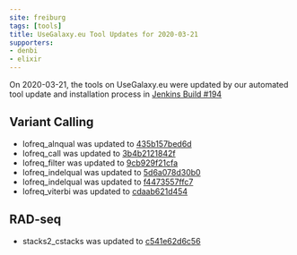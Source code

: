 ```yaml
---
site: freiburg
tags: [tools]
title: UseGalaxy.eu Tool Updates for 2020-03-21
supporters:
- denbi
- elixir
---
```


On 2020-03-21, the tools on UseGalaxy.eu were updated by our automated tool update and installation process in [Jenkins Build #194](https://build.galaxyproject.eu/job/usegalaxy-eu/job/install-tools/#194/)


## Variant Calling

- lofreq_alnqual was updated to [435b157bed6d](https://toolshed.g2.bx.psu.edu/view/iuc/lofreq_alnqual/435b157bed6d)
- lofreq_call was updated to [3b4b2121842f](https://toolshed.g2.bx.psu.edu/view/iuc/lofreq_call/3b4b2121842f)
- lofreq_filter was updated to [9cb929f21cfa](https://toolshed.g2.bx.psu.edu/view/iuc/lofreq_filter/9cb929f21cfa)
- lofreq_indelqual was updated to [5d6a078d30b0](https://toolshed.g2.bx.psu.edu/view/iuc/lofreq_indelqual/5d6a078d30b0)
- lofreq_indelqual was updated to [f4473557ffc7](https://toolshed.g2.bx.psu.edu/view/iuc/lofreq_indelqual/f4473557ffc7)
- lofreq_viterbi was updated to [cdaab621d454](https://toolshed.g2.bx.psu.edu/view/iuc/lofreq_viterbi/cdaab621d454)

## RAD-seq

- stacks2_cstacks was updated to [c541e62d6c56](https://toolshed.g2.bx.psu.edu/view/iuc/stacks2_cstacks/c541e62d6c56)

